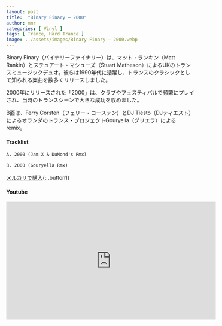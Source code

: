 ```yaml
---
layout: post
title:  "Binary Finary – 2000"
author: mmr
categories: [ Vinyl ]
tags: [ Trance, Hard Trance ]
image: ../assets/images/Binary Finary – 2000.webp
---
```


Binary Finary（バイナリーファイナリー）は、マット・ランキン（Matt Rankin）とステュアート・マシューズ（Stuart Matheson）によるUKのトランスミュージックデュオ。彼らは1990年代に活躍し、トランスのクラシックとして知られる楽曲を数多くリリースしました。

2000年にリリースされた「2000」は、クラブやフェスティバルで頻繁にプレイされ、当時のトランスシーンで大きな成功を収めました。

B面は、Ferry Corsten（フェリー・コーステン）とDJ Tiësto（DJティエスト）によるオランダのトランス・プロジェクトGouryella（グリエラ）によるremix。

#### Tracklist
```md
A. 2000 (Jam X & DuMond's Rmx)

B. 2000 (Gouryella Rmx)
```

[メルカリで購入](https://jp.mercari.com/item/m47347209509?afid=6142608987){: .button1}

#### Youtube
<iframe width="560" height="315" src="https://www.youtube.com/embed/raOfvIzZviM?si=Sjl-riD1AQjwQBWb" title="YouTube video player" frameborder="0" allow="accelerometer; autoplay; clipboard-write; encrypted-media; gyroscope; picture-in-picture; web-share" referrerpolicy="strict-origin-when-cross-origin" allowfullscreen></iframe>